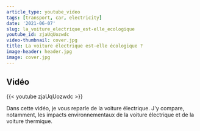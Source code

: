 ```yaml
---
article_type: youtube_video
tags: [transport, car, electricity]
date: '2021-06-07'
slug: la_voiture_electrique_est-elle_ecologique
youtube_id: zjaUqUozwdc
video-thumbnail: cover.jpg
title: La voiture électrique est-elle écologique ?
image-header: header.jpg
image: cover.jpg
---
```


## Vidéo

{{< youtube zjaUqUozwdc >}}

Dans cette vidéo, je vous reparle de la voiture électrique. J'y compare, notamment, les impacts environnementaux de la voiture électrique et de la voiture thermique.